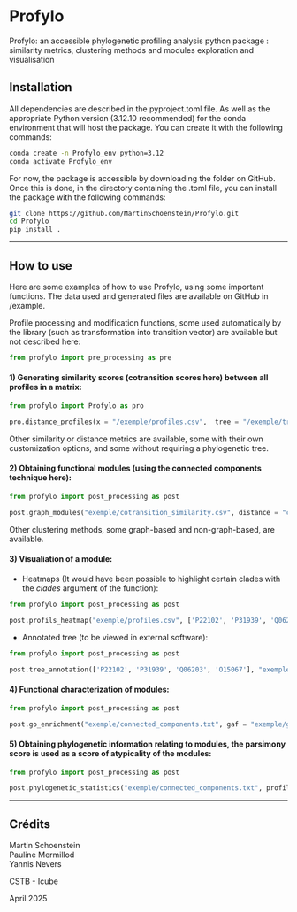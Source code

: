 # Profylo

Profylo: an accessible phylogenetic profiling analysis python package : similarity metrics, clustering methods and modules exploration and visualisation



## Installation

All dependencies are described in the pyproject.toml file. As well as the appropriate Python version (3.12.10 recommended) for the conda environment that will host the package.
You can create it with the following commands:
```bash
conda create -n Profylo_env python=3.12
conda activate Profylo_env
```

For now, the package is accessible by downloading the folder on GitHub. Once this is done, in the directory containing the .toml file, you can install the package with the following commands:
```bash
git clone https://github.com/MartinSchoenstein/Profylo.git
cd Profylo
pip install .
```

---

## How to use

Here are some examples of how to use Profylo, using some important functions. The data used and generated files are available on GitHub in /example.

Profile processing and modification functions, some used automatically by the library (such as transformation into transition vector) are available but not described here:
```python
from profylo import pre_processing as pre
```
  

#### 1) Generating similarity scores (cotransition scores here) between all profiles in a matrix:

```python
from profylo import Profylo as pro

pro.distance_profiles(x = "/exemple/profiles.csv",  tree = "/exemple/tree.nwk", method = "cotransition", consecutive = False, path = "exemple/cotransition_similarity.csv")
```
Other similarity or distance metrics are available, some with their own customization options, and some without requiring a phylogenetic tree.
  

#### 2) Obtaining functional modules (using the connected components technique here):

```python
from profylo import post_processing as post 

post.graph_modules("exemple/cotransition_similarity.csv", distance = "cotransition", threshold = 0.3, path = "exemple/connected_components.txt")
```
Other clustering methods, some graph-based and non-graph-based, are available.
  

#### 3) Visualiation of a module:

- Heatmaps (It would have been possible to highlight certain clades with the *clades* argument of the function):
```python
from profylo import post_processing as post 

post.profils_heatmap("exemple/profiles.csv", ['P22102', 'P31939', 'Q06203', 'O15067'], tree = "exemple/tree.nwk", path = "exemple/heatmaps_cluster5.png")
```

- Annotated tree (to be viewed in external software):
```python
from profylo import post_processing as post 

post.tree_annotation(['P22102', 'P31939', 'Q06203', 'O15067'], "exemple/profiles.csv", path_tree = "exemple/tree.nwk", path = "exemple/annotated_tree_cluster5.nhx")
```
  

#### 4) Functional characterization of modules:

```python
from profylo import post_processing as post 

post.go_enrichment("exemple/connected_components.txt", gaf = "exemple/gaf.gaf", path = "GO_enrichment.csv")
```
  

#### 5) Obtaining phylogenetic information relating to modules, the parsimony score is used as a score of atypicality of the modules:

```python
from profylo import post_processing as post 

post.phylogenetic_statistics("exemple/connected_components.txt", profils = "exemple/profiles.csv", path_tree = "exemple/tree.nwk", path = "exemple/phylogenetic_statistics.csv")
```

---

## Crédits
Martin Schoenstein  
Pauline Mermillod  
Yannis Nevers  

CSTB - Icube 

April 2025




